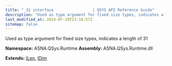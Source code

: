```yaml
---
title: "_31 interface                 | QSYS API Reference Guide"
description: "Used as type argument for fixed size types, indicates a length of 31  "
last_modified_at: 2024-07-29T23:16:57Z
sitemap: false
---
```


Used as type argument for fixed size types, indicates a length of 31 

**Namespace:** ASNA.QSys.Runtime
**Assembly:** ASNA.QSys.Runtime.dll

**Extends:** [ILen](/reference/runtime/qsys-runtime/i-len.html), [IDim](/reference/runtime/qsys-runtime/i-dim.html)
<br>
<br>
